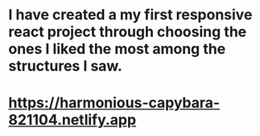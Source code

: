 # I have created a my first responsive react project through choosing the ones I liked the most among the structures I saw.
# https://harmonious-capybara-821104.netlify.app


